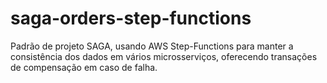# saga-orders-step-functions
Padrão de projeto SAGA, usando AWS Step-Functions para manter a consistência dos dados em vários microsserviços, oferecendo transações de compensação em caso de falha.
